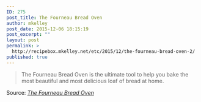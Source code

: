 ```yaml
---
ID: 275
post_title: The Fourneau Bread Oven
author: mkelley
post_date: 2015-12-06 18:15:19
post_excerpt: ""
layout: post
permalink: >
  http://recipebox.mkelley.net/etc/2015/12/the-fourneau-bread-oven-2/
published: true
---
```

<blockquote><a href="http://www.fourneauoven.com/"><img class="alignnone size-full" src="//cdn.shopify.com/s/files/1/0786/4433/t/3/assets/feature1.jpg?7098396540069502637" alt="" /></a>The Fourneau Bread Oven is the ultimate tool to help you bake the most beautiful and most delicious loaf of bread at home.</blockquote>
Source: <em><a href="http://www.fourneauoven.com/">The Fourneau Bread Oven</a></em>